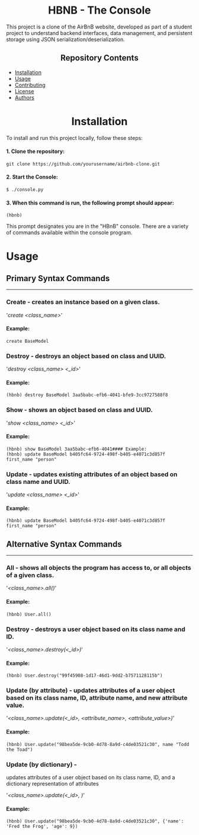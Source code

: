 <center> <h1>HBNB - The Console</h1> </center>

This project is a clone of the AirBnB website, developed as part of a student project to understand backend interfaces, data management, and persistent storage using JSON serialization/deserialization. 

<center><h2>Repository Contents</h2> </center>

- [Installation](#installation)
- [Usage](#usage)
- [Contributing](#contributing)
- [License](#license)
- [Authors](#authors)

<center><h1>Installation</h1> </center>
To install and run this project locally, follow these steps:

#### 1. Clone the repository:
```
git clone https://github.com/yourusername/airbnb-clone.git
```
#### 2. Start the Console:
```
$ ./console.py
```
#### 3. When this command is run, the following prompt should appear:
```
(hbnb)
```
 This prompt designates you are in the "HBnB" console. 
There are a variety of commands available within the console program.

# Usage
## Primary Syntax Commands
---
### **Create -** creates an instance based on a given class.  
'*create <class_name>*'
#### Example:
    create BaseModel

### **Destroy -** destroys an object based on class and UUID.
'*destroy <class_name> <_id>*'
#### Example:
    (hbnb) destroy BaseModel 3aa5babc-efb6-4041-bfe9-3cc9727588f8

### **Show -** shows an object based on class and UUID.
'*show <class_name> <_id>*'
#### Example:
    (hbnb) show BaseModel 3aa5babc-efb6-4041#### Example:
    (hbnb) update BaseModel b405fc64-9724-498f-b405-e4071c3d857f first_name "person"

### **Update -** updates existing attributes of an object based on class name and UUID.
'*update <class_name> <_id>*'
#### Example:
    (hbnb) update BaseModel b405fc64-9724-498f-b405-e4071c3d857f first_name "person"

## Alternative Syntax Commands
---
### **All -** shows all objects the program has access to, or all objects of a given class.
'*<class_name>.all()*'       
#### Example:
    (hbnb) User.all()

### **Destroy -** destroys a user object based on its class name and ID.
'*<class_name>.destroy(<_id>)*'       
#### Example:
    (hbnb) User.destroy("99f45908-1d17-46d1-9dd2-b7571128115b")

### **Update (by attribute) -** updates attributes of a user object based on its class name, ID, attribute name, and new attribute value.
'*<class_name>.update(<_id>, <attribute_name>, <attribute_value>)*'        
#### Example:
    (hbnb) User.update("98bea5de-9cb0-4d78-8a9d-c4de03521c30", name "Todd the Toad")

### **Update (by dictionary) -**
updates attributes of a user object based on its class name, ID, and a dictionary representation of attributes

'*<class_name>.update(<_id>, <dictionary>)*'       
#### Example:
    (hbnb) User.update("98bea5de-9cb0-4d78-8a9d-c4de03521c30", {'name': 'Fred the Frog', 'age': 9})